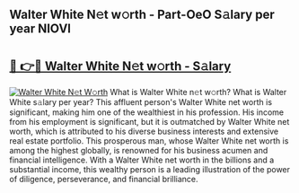 ## Walter White N𝚎t w𝚘rth - Part-OeO S𝚊lary per year NIOVl

# <h2><a href="http://gc3xesg.nevu.top/?p=Walter+White">🔗 👉🔴 Walter White N𝚎t w𝚘rth - S𝚊lary</a></h2>

[![Walter White N𝚎t W𝚘rth](https://i.imgur.com/Oavwk0R.jpeg)](http://gc3xesg.nevu.top/?p=Walter+White)
What is Walter White n𝚎t w𝚘rth? What is Walter White s𝚊lary per year?
This affluent person's Walter White net worth is significant, making him one of the wealthiest in his profession. His income from his employment is significant, but it is outmatched by Walter White net worth, which is attributed to his diverse business interests and extensive real estate portfolio. This prosperous man, whose Walter White net worth is among the highest globally, is renowned for his business acumen and financial intelligence. With a Walter White net worth in the billions and a substantial income, this wealthy person is a leading illustration of the power of diligence, perseverance, and financial brilliance.
